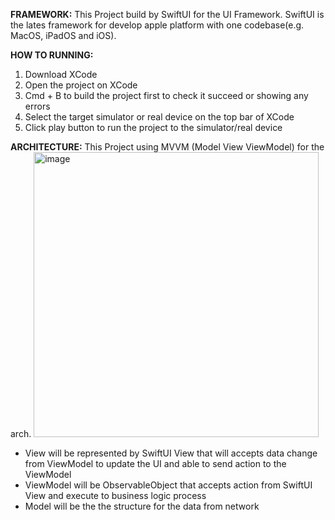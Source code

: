 **FRAMEWORK:**
This Project build by SwiftUI for the UI Framework. SwiftUI is the lates framework for develop apple platform with one codebase(e.g. MacOS, iPadOS and iOS).

**HOW TO RUNNING:**
1. Download XCode
2. Open the project on XCode
3. Cmd + B to build the project first to check it succeed or showing any errors
4. Select the target simulator or real device on the top bar of XCode
5. Click play button to run the project to the simulator/real device

**ARCHITECTURE:**
This Project using MVVM (Model View ViewModel) for the arch.
<img width="456" alt="image" src="https://github.com/user-attachments/assets/c2f94ac3-abfc-4e0d-a516-cfab6e5edf98">
- View will be represented by SwiftUI View that will accepts data change from ViewModel to update the UI and able to send action to the ViewModel
- ViewModel will be ObservableObject that accepts action from SwiftUI View and execute to business logic process
- Model will be the the structure for the data from network
